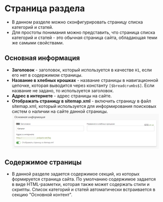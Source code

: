 # Страница раздела
* В данном разделе можно сконфигурировать страницу списка категорий и статей.  
* Для простоты понимания можно представить, что страница списка категорий и статей - это обычная страница сайта, обладающая теми же самыми свойствами.

## Основная информация
* __Заголовок__ - заголовок, который используется в качестве `H1`, если его нет в содержимом страницы.
* __Название в хлебных крошках__ - название страницы в навигационной цепочке, которая выводится через константу `[$breadcrumbs$]`. Если название не задано, то используется заголовок.
* __Адрес в интернете__ - адрес страницы на сайте.
* __Отображать страницу в sitemap.xml__ - включить страницу в файл sitemap.xml, который используется для информирования поисковых систем о наличии на сайте данной страницы.
![](../_media/faq/faq07.png ':size=70%')

## Содержимое страницы
* В данной разделе задается содержимое секций, из которых формируется страница сайта. По умолчанию содержимое задается в виде HTML-разметки, которая также может содержать стили и скрипты. Список категорий и статей автоматически встраивается в секцию "Основной контент".
